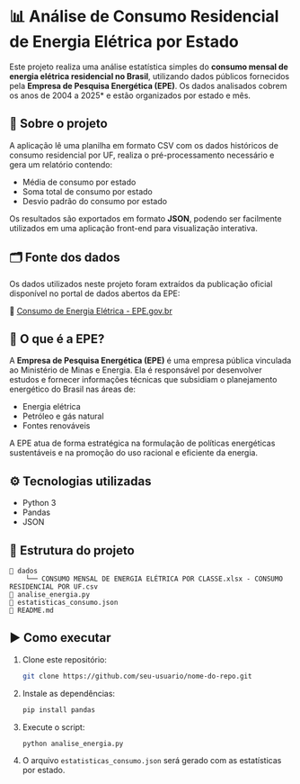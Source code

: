 # 📊 Análise de Consumo Residencial de Energia Elétrica por Estado

Este projeto realiza uma análise estatística simples do **consumo mensal de energia elétrica residencial no Brasil**, utilizando dados públicos fornecidos pela **Empresa de Pesquisa Energética (EPE)**. Os dados analisados cobrem os anos de 2004 a 2025* e estão organizados por estado e mês.

## 🧠 Sobre o projeto

A aplicação lê uma planilha em formato CSV com os dados históricos de consumo residencial por UF, realiza o pré-processamento necessário e gera um relatório contendo:
- Média de consumo por estado
- Soma total de consumo por estado
- Desvio padrão do consumo por estado

Os resultados são exportados em formato **JSON**, podendo ser facilmente utilizados em uma aplicação front-end para visualização interativa.

## 🗂 Fonte dos dados

Os dados utilizados neste projeto foram extraídos da publicação oficial disponível no portal de dados abertos da EPE:

🔗 [Consumo de Energia Elétrica - EPE.gov.br](https://www.epe.gov.br/pt/publicacoes-dados-abertos/publicacoes/consumo-de-energia-eletrica)

## 🏢 O que é a EPE?

A **Empresa de Pesquisa Energética (EPE)** é uma empresa pública vinculada ao Ministério de Minas e Energia. Ela é responsável por desenvolver estudos e fornecer informações técnicas que subsidiam o planejamento energético do Brasil nas áreas de:
- Energia elétrica
- Petróleo e gás natural
- Fontes renováveis

A EPE atua de forma estratégica na formulação de políticas energéticas sustentáveis e na promoção do uso racional e eficiente da energia.

## ⚙️ Tecnologias utilizadas

- Python 3
- Pandas
- JSON

## 📂 Estrutura do projeto

```
📁 dados
    └── CONSUMO MENSAL DE ENERGIA ELÉTRICA POR CLASSE.xlsx - CONSUMO RESIDENCIAL POR UF.csv
📄 analise_energia.py
📄 estatisticas_consumo.json
📄 README.md
```

## ▶️ Como executar

1. Clone este repositório:
   ```bash
   git clone https://github.com/seu-usuario/nome-do-repo.git
   ```

2. Instale as dependências:
   ```bash
   pip install pandas
   ```

3. Execute o script:
   ```bash
   python analise_energia.py
   ```

4. O arquivo `estatisticas_consumo.json` será gerado com as estatísticas por estado.

